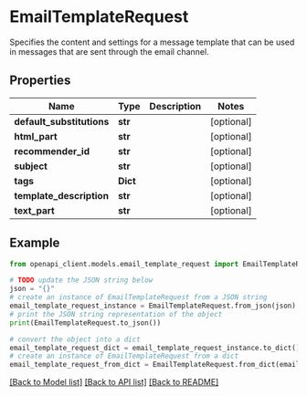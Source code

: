 # EmailTemplateRequest

Specifies the content and settings for a message template that can be used in messages that are sent through the email channel.

## Properties

Name | Type | Description | Notes
------------ | ------------- | ------------- | -------------
**default_substitutions** | **str** |  | [optional] 
**html_part** | **str** |  | [optional] 
**recommender_id** | **str** |  | [optional] 
**subject** | **str** |  | [optional] 
**tags** | **Dict** |  | [optional] 
**template_description** | **str** |  | [optional] 
**text_part** | **str** |  | [optional] 

## Example

```python
from openapi_client.models.email_template_request import EmailTemplateRequest

# TODO update the JSON string below
json = "{}"
# create an instance of EmailTemplateRequest from a JSON string
email_template_request_instance = EmailTemplateRequest.from_json(json)
# print the JSON string representation of the object
print(EmailTemplateRequest.to_json())

# convert the object into a dict
email_template_request_dict = email_template_request_instance.to_dict()
# create an instance of EmailTemplateRequest from a dict
email_template_request_from_dict = EmailTemplateRequest.from_dict(email_template_request_dict)
```
[[Back to Model list]](../README.md#documentation-for-models) [[Back to API list]](../README.md#documentation-for-api-endpoints) [[Back to README]](../README.md)


